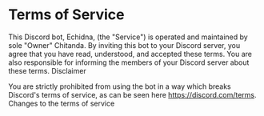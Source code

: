 # Terms of Service

This Discord bot, Echidna, (the "Service") is operated and maintained by sole "Owner" Chitanda. By inviting this bot to your Discord server, you agree that you have read, understood, and accepted these terms. You are also responsible for informing the members of your Discord server about these terms.
Disclaimer

You are strictly prohibited from using the bot in a way which breaks Discord's terms of service, as can be seen here https://discord.com/terms.
Changes to the terms of service
